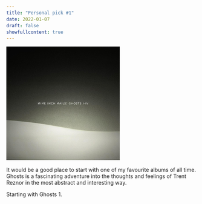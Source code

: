 ```yaml
---
title: "Personal pick #1"
date: 2022-01-07
draft: false
showfullcontent: true
---
```


![Mike](/Nine_Inch_Nails_-_Ghosts_I-IV.png 'Ghosts_1-4')

It would be a good place to start with one of my favourite albums of all time. Ghosts is a fascinating adventure into the thoughts and feelings of Trent Reznor in the most abstract and interesting way.

Starting with Ghosts 1.

